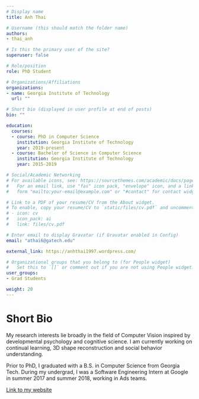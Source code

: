 ```yaml
---
# Display name
title: Anh Thai

# Username (this should match the folder name)
authors:
- thai_anh

# Is this the primary user of the site?
superuser: false

# Role/position
role: PhD Student

# Organizations/Affiliations
organizations:
- name: Georgia Institute of Technology
  url: ""

# Short bio (displayed in user profile at end of posts)
bio: ""

education:
  courses:
  - course: PhD in Computer Science
    institution: Georgia Institute of Technology
    year: 2019-present
  - course: Bachelor of Science in Computer Science
    institution: Georgia Institute of Technology
    year: 2015-2019

# Social/Academic Networking
# For available icons, see: https://sourcethemes.com/academic/docs/page-builder/#icons
#   For an email link, use "fas" icon pack, "envelope" icon, and a link in the
#   form "mailto:your-email@example.com" or "#contact" for contact widget.

# Link to a PDF of your resume/CV from the About widget.
# To enable, copy your resume/CV to `static/files/cv.pdf` and uncomment the lines below.
# - icon: cv
#   icon_pack: ai
#   link: files/cv.pdf

# Enter email to display Gravatar (if Gravatar enabled in Config)
email: "athai6@gatech.edu"

external_link: https://anhthai1997.wordpress.com/

# Organizational groups that you belong to (for People widget)
#   Set this to `[]` or comment out if you are not using People widget.
user_groups:
- Grad Students

weight: 20
---
```

# Short Bio
My research interests lie broadly in the field of Computer Vision inspired by developmental psychology and cognitive science. I am currently working on continual learning, 3D shape reconstruction and social behavior understanding.

Prior to PhD, I graduated with a B.S. in Computer Science from Georgia Tech. During my undergrad, I was a Software Engineering Intern at Google in summer 2017 and summer 2018, working in Ads teams.

[Link to my website](https://anhthai1997.wordpress.com/)
